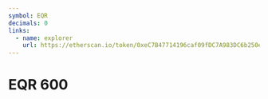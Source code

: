 ```yaml
---
symbol: EQR
decimals: 0
links:
  - name: explorer
    url: https://etherscan.io/token/0xeC7B47714196caf09fDC7A983DC6b250eff851fC
---
```


# EQR 600
